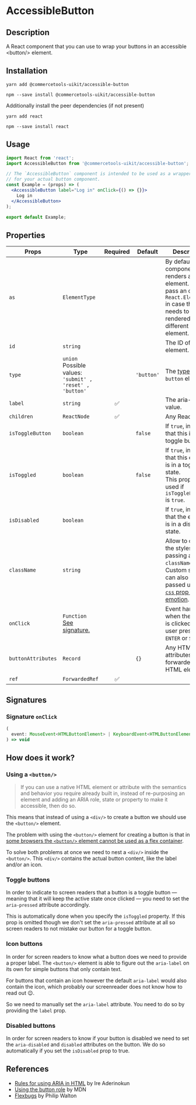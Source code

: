 <!-- THIS IS AN AUTOGENERATED FILE. DO NOT EDIT THIS FILE DIRECTLY. -->
<!-- This file is created by the `yarn generate-readme` script. -->

# AccessibleButton

## Description

A React component that you can use to wrap your buttons in an accessible \<button/> element.

## Installation

```
yarn add @commercetools-uikit/accessible-button
```

```
npm --save install @commercetools-uikit/accessible-button
```

Additionally install the peer dependencies (if not present)

```
yarn add react
```

```
npm --save install react
```

## Usage

```jsx
import React from 'react';
import AccessibleButton from '@commercetools-uikit/accessible-button';

// The `AccessibleButton` component is intended to be used as a wrapper
// for your actual button component.
const Example = (props) => (
  <AccessibleButton label="Log in" onClick={() => {}}>
    Log in
  </AccessibleButton>
);

export default Example;
```

## Properties

| Props              | Type                                                             | Required | Default    | Description                                                                                                                                                                                        |
| ------------------ | ---------------------------------------------------------------- | :------: | ---------- | -------------------------------------------------------------------------------------------------------------------------------------------------------------------------------------------------- |
| `as`               | `ElementType`                                                    |          |            | By default the component renders a `button` element. You can pass an optional `React.ElemenType`&#xA;in case this needs to be rendered as a different element.                                     |
| `id`               | `string`                                                         |          |            | The ID of the element.                                                                                                                                                                             |
| `type`             | `union`<br/>Possible values:<br/>`'submit' , 'reset' , 'button'` |          | `'button'` | The [type](https://developer.mozilla.org/en-US/docs/Web/HTML/Element/button) of the `button` element.                                                                                              |
| `label`            | `string`                                                         |    ✅    |            | The aria-label value.                                                                                                                                                                              |
| `children`         | `ReactNode`                                                      |    ✅    |            | Any React node.                                                                                                                                                                                    |
| `isToggleButton`   | `boolean`                                                        |          | `false`    | If `true`, indicates that this is a toggle button.                                                                                                                                                 |
| `isToggled`        | `boolean`                                                        |          | `false`    | If `true`, indicates that this element is in a toggled state.&#xA;<br/>&#xA;This prop is only used if `isToggleButton` is `true`.                                                                  |
| `isDisabled`       | `boolean`                                                        |          |            | If `true`, indicates that the element is in a disabled state.                                                                                                                                      |
| `className`        | `string`                                                         |          |            | Allow to override the styles by passing a `className` prop.&#xA;<br/>&#xA;Custom styles can also be passed using the [`css` prop from emotion](https://emotion.sh/docs/css-prop#style-precedence). |
| `onClick`          | `Function`<br/>[See signature.](#signature-onClick)              |          |            | Event handler when the button is clicked, or the user presses `ENTER` or `SPACE`.                                                                                                                  |
| `buttonAttributes` | `Record`                                                         |          | `{}`       | Any HTML attributes to be forwarded to the HTML element.                                                                                                                                           |
| `ref`              | `ForwardedRef`                                                   |    ✅    |            |                                                                                                                                                                                                    |

## Signatures

### Signature `onClick`

```ts
(
  event: MouseEvent<HTMLButtonElement> | KeyboardEvent<HTMLButtonElement>
) => void
```

## How does it work?

### Using a `<button/>`

> If you can use a native HTML element or attribute with the semantics and
> behavior you require already built in, instead of re-purposing an element and
> adding an ARIA role, state or property to make it accessible, then do so.

This means that instead of using a `<div/>` to create a button we should use the
`<button/>` element.

The problem with using the `<button/>` element for creating a button is that in
[some browsers the `<button/>` element cannot be used as a flex
container](https://github.com/philipwalton/flexbugs#9-some-html-elements-cant-be-flex-containers).

To solve both problems at once we need to nest a `<div/>` inside the
`<button/>`. This `<div/>` contains the actual button content, like the label
and/or an icon.

### Toggle buttons

In order to indicate to screen readers that a button is a toggle button — meaning
that it will keep the active state once clicked — you need to set the
`aria-pressed` attribute accordingly.

This is automatically done when you specify the `isToggled` property. If this
prop is omitted though we don't set the `aria-pressed` attribute at all so
screen readers to not mistake our button for a toggle button.

### Icon buttons

In order for screen readers to know what a button does we need to provide a
proper label. The `<button/>` element is able to figure out the `aria-label` on
its own for simple buttons that only contain text.

For buttons that contain an icon however the default `aria-label` would also
contain the icon, which probably our screenreader does not know how to read out
😉.

So we need to manually set the `aria-label` attribute. You need to do so by
providing the `label` prop.

### Disabled buttons

In order for screen readers to know if your button is disabled we need to set the
`aria-disabled` and `disabled` attributes on the button. We do so automatically
if you set the `isDisabled` prop to true.

## References

- [Rules for using ARIA in
  HTML](https://bitsofco.de/rules-for-using-aria-in-html/) by Ire Aderinokun
- [Using the button
  role](https://developer.mozilla.org/en-US/docs/Web/Accessibility/ARIA/ARIA_Techniques/Using_the_button_role)
  by MDN
- [Flexbugs](https://github.com/philipwalton/flexbugs#9-some-html-elements-cant-be-flex-containers)
  by Philip Walton
